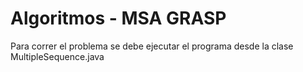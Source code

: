 # Algoritmos - MSA GRASP

Para correr el problema se debe ejecutar el programa desde la clase MultipleSequence.java
